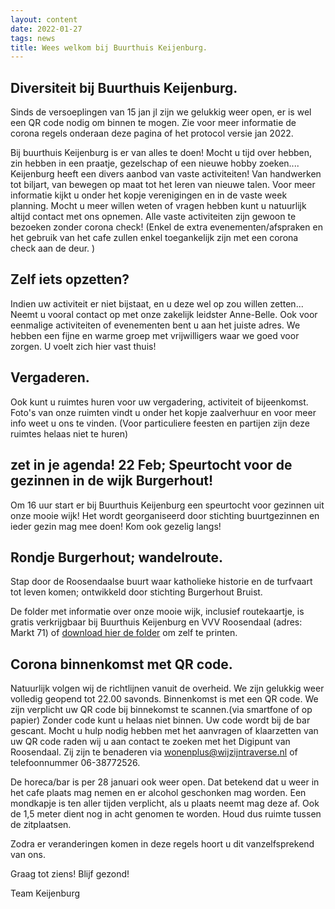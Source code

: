 ```yaml
---
layout: content
date: 2022-01-27
tags: news
title: Wees welkom bij Buurthuis Keijenburg.
---
```

## Diversiteit bij Buurthuis Keijenburg.

Sinds de versoeplingen van 15 jan jl zijn we gelukkig weer open, er is wel een QR code nodig om binnen te mogen. 
Zie voor meer informatie de corona regels onderaan deze pagina of het protocol versie jan 2022.

Bij buurthuis Keijenburg is er van alles te doen!
Mocht u tijd over hebben, zin hebben in een praatje, gezelschap of een nieuwe hobby zoeken....
Keijenburg heeft een divers aanbod van vaste activiteiten! Van handwerken tot biljart, van bewegen op maat tot het leren van nieuwe talen.
Voor meer informatie kijkt u onder het kopje verenigingen en in de vaste week planning.
Mocht u meer willen weten of vragen hebben kunt u natuurlijk altijd contact met ons opnemen.
Alle vaste activiteiten zijn gewoon te bezoeken zonder corona check!
(Enkel de extra evenementen/afspraken en het gebruik van het cafe zullen enkel toegankelijk zijn met een corona check aan de deur. )

## Zelf iets opzetten?
Indien uw activiteit er niet bijstaat, en u deze wel op zou willen zetten... 
Neemt u vooral contact op met onze zakelijk leidster Anne-Belle.
Ook voor eenmalige activiteiten of evenementen bent u aan het juiste adres.
We hebben een fijne en warme groep met vrijwilligers waar we goed voor zorgen. U voelt zich hier vast thuis!

## Vergaderen.
Ook kunt u ruimtes huren voor uw vergadering, activiteit of bijeenkomst.
Foto's van onze ruimten vindt u onder het kopje zaalverhuur en voor meer info weet u ons te vinden.
(Voor particuliere feesten en partijen zijn deze ruimtes helaas niet te huren)

## zet in je agenda! 22 Feb; Speurtocht voor de gezinnen in de wijk Burgerhout!
Om 16 uur start er bij Buurthuis Keijenburg een speurtocht voor gezinnen uit onze mooie wijk!
Het wordt georganiseerd door stichting buurtgezinnen en ieder gezin mag mee doen! 
Kom ook gezelig langs!

## Rondje Burgerhout; wandelroute.
Stap door de Roosendaalse buurt waar katholieke historie en de turfvaart tot leven komen; 
ontwikkeld door stichting Burgerhout Bruist.

De folder met informatie over onze mooie wijk, inclusief routekaartje, is gratis verkrijgbaar 
bij Buurthuis Keijenburg en VVV Roosendaal (adres: Markt 71) of [download hier de folder](/lib/files/rondje-burgerhout.pdf) om zelf te printen.

## Corona binnenkomst met QR code.
Natuurlijk volgen wij de richtlijnen vanuit de overheid. 
We zijn gelukkig weer volledig geopend tot 22.00 savonds. Binnenkomst is met een QR code.
We zijn verplicht uw QR code bij binnekomst te scannen.(via smartfone of op papier) Zonder code kunt u helaas niet binnen.
Uw code wordt bij de bar gescant.
Mocht u hulp nodig hebben met het aanvragen of klaarzetten van uw QR code raden wij u aan contact te zoeken met het Digipunt van Roosendaal.
Zij zijn te benaderen via wonenplus@wijzijntraverse.nl of telefoonnummer 06-38772526.

De horeca/bar is per 28 januari ook weer open. Dat betekend dat u weer in het cafe plaats mag nemen en er alcohol geschonken mag worden.
Een mondkapje is ten aller tijden verplicht, als u plaats neemt mag deze af. 
Ook de 1,5 meter dient nog in acht genomen te worden. Houd dus ruimte tussen de zitplaatsen.

Zodra er veranderingen komen in deze regels hoort u dit vanzelfsprekend van ons.


Graag tot ziens!
Blijf gezond!

Team Keijenburg
